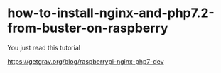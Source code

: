 # how-to-install-nginx-and-php7.2-from-buster-on-raspberry

You just read this tutorial

https://getgrav.org/blog/raspberrypi-nginx-php7-dev
